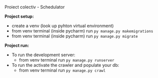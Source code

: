 Proiect colectiv - Schedulator


**Project setup:**
 - create a venv (look up pyhton virtual environment)
 - from venv terminal (inside pycharm) run `py manage.py makemigrations` 
 - from venv terminal (inside pycharm) run `py manage.py migrate`


**Project run:**
 - To run the development server:
   - from venv terminal run `py manage.py runserver`
 - To run the activate the crawler and populate your db:
   - from venv terminal run `py manage.py crawl`